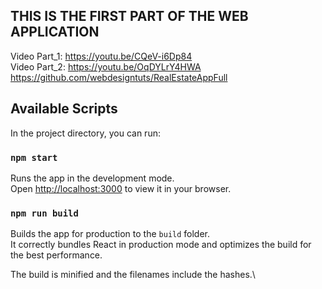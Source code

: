 ## THIS IS THE FIRST PART OF THE WEB APPLICATION 
Video Part_1: https://youtu.be/CQeV-i6Dp84 \
Video Part_2: https://youtu.be/OqDYLrY4HWA \
https://github.com/webdesigntuts/RealEstateAppFull

## Available Scripts

In the project directory, you can run:

### `npm start`

Runs the app in the development mode.\
Open [http://localhost:3000](http://localhost:3000) to view it in your browser.

### `npm run build`

Builds the app for production to the `build` folder.\
It correctly bundles React in production mode and optimizes the build for the best performance.

The build is minified and the filenames include the hashes.\
